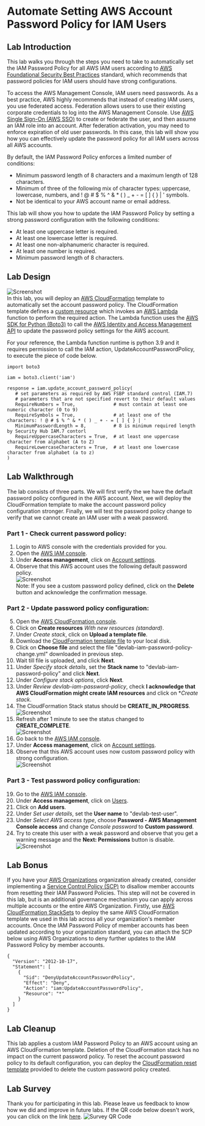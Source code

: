 # Automate Setting AWS Account Password Policy for IAM Users #

## Lab Introduction ##
This lab walks you through the steps you need to take to automatically set the IAM Password Policy for all AWS IAM users according to [AWS Foundational Security Best Practices](https://docs.aws.amazon.com/securityhub/latest/userguide/securityhub-standards-fsbp-controls.html#fsbp-iam-7) standard, which recommends that password policies for IAM users should have strong configurations.<br/>

To access the AWS Management Console, IAM users need passwords. As a best practice, AWS highly recommends that instead of creating IAM users, you use federated access. Federation allows users to use their existing corporate credentials to log into the AWS Management Console. Use [AWS Single Sign-On (AWS SSO)](https://aws.amazon.com/single-sign-on/) to create or federate the user, and then assume an IAM role into an account. After federation activation, you may need to enforce expiration of old user passwords. In this case, this lab will show you how you can effectively update the password policy for all IAM users across all AWS accounts.<br/>

By default, the IAM Password Policy enforces a limited number of conditions:<br/>
 - Minimum password length of 8 characters and a maximum length of 128 characters.
 - Minimum of three of the following mix of character types: uppercase, lowercase, numbers, and ! @ # $ % ^ & * ( ) _ + - = [ ] { } | ' symbols.
 - Not be identical to your AWS account name or email address.

This lab will show you how to update the IAM Password Policy by setting a strong password configuration with the following conditions:<br/>
 - At least one uppercase letter is required.
 - At least one lowercase letter is required.
 - At least one non-alphanumeric character is required.
 - At least one number is required.
 - Minimum password length of 8 characters.

## Lab Design ##
![Screenshot](/images/Architecture.jpg)<br/>
In this lab, you will deploy an [AWS CloudFormation](https://aws.amazon.com/cloudformation/resources/templates/) template to automatically set the account password policy. The CloudFormation template defines a [custom resource](https://docs.aws.amazon.com/AWSCloudFormation/latest/UserGuide/template-custom-resources.html) which invokes an [AWS Lambda](https://docs.aws.amazon.com/lambda/latest/dg/welcome.html) function to perform the required action. The Lambda function  uses the [AWS SDK for Python (Boto3)](https://aws.amazon.com/sdk-for-python/) to call the [AWS Identity and Access Management API](https://docs.aws.amazon.com/IAM/latest/APIReference/API_UpdateAccountPasswordPolicy.html) to update the password policy settings for the AWS account.<br/>

For your reference, the Lambda function runtime is python 3.9 and it requires permission to call the IAM action, UpdateAccountPasswordPolicy, to execute the piece of code below.<br/>
```
import boto3

iam = boto3.client('iam')

response = iam.update_account_password_policy(
   # set parameters as required by AWS FSBP standard control (IAM.7)
   # parameters that are not specified revert to their default values
   RequireNumbers = True,              # must contain at least one numeric character (0 to 9)
   RequireSymbols = True,              # at least one of the characters: ! @ # $ % ^ & * ( ) _ + - = [ ] { } | '
   MinimumPasswordLength = 8,          # 8 is minimum required length by Security Hub IAM.7 contorl
   RequireUppercaseCharacters = True,  # at least one uppercase character from alphabet (A to Z)
   RequireLowercaseCharacters = True,  # at least one lowercase character from alphabet (a to z)
)
```

## Lab Walkthrough ##
The lab consists of three parts. We will first verify the we have the default password policy configured in the AWS account. Next, we will deploy the CloudFormation template to make the account password policy configuration stronger. Finally, we will test the password policy change to verify that we cannot create an IAM user with a weak password.<br/>

### Part 1 - Check current password policy: ###
1. Login to AWS console with the credentials provided for you.<br>
2. Open the [AWS IAM console](https://console.aws.amazon.com/iam/).<br>
3. Under **Access management**, click on [Account settings](https://console.aws.amazon.com/iam/home#/account_settings).<br>
4. Observe that this AWS account uses the following default password policy.<br>
![Screenshot](/images/Default_Password_Policy.jpg)<br/>
Note: If you see a custom password policy defined, click on the **Delete** button and acknowledge the confirmation message. 

### Part 2 - Update password policy configuration: ###
5. Open the [AWS CloudFormation console](https://console.aws.amazon.com/cloudformation/).<br>
6. Click on **Create resources** *With new resources (standard)*.<br>
7. Under *Create stack*, click on **Upload a template file**.<br>
8. Download the [CloudFormation template file](devlab-iam-password-policy-change.yml) to your local disk.<br>
9. Click on **Choose file** and select the file "devlab-iam-password-policy-change.yml" downloaded in previous step.<br>
10. Wait till file is uploaded, and click **Next**.<br>
11. Under *Specify stack details*, set the **Stack name** to "devlab-iam-password-policy" and click **Next**.<br>
12. Under *Configure stack options*, click **Next**.<br>
13. Under *Review devlab-iam-password-policy*, check **I acknowledge that AWS CloudFormation might create IAM resources** and click on **Create stack*.<br>
14. The CloudFormation Stack status should be **CREATE_IN_PROGRESS**.<br>
![Screenshot](/images/Stack_Create_In_Process.jpg)<br/>
15. Refresh after 1 minute to see the status changed to **CREATE_COMPLETE**.<br>
![Screenshot](/images/Stack_Create_Complete.jpg)<br/>
16. Go back to the [AWS IAM console](https://console.aws.amazon.com/iam/).<br>
17. Under **Access management**, click on [Account settings](https://console.aws.amazon.com/iam/home#/account_settings).<br>
18. Observe that this AWS account uses now custom password policy with strong configuration.<br>
![Screenshot](/images/Strong_Password_Policy.jpg)<br/>

### Part 3 - Test password policy configuration: ### 
19. Go to the [AWS IAM console](https://console.aws.amazon.com/iam/).<br>
20. Under **Access management**, click on [Users](https://console.aws.amazon.com/iam/home#/users).<br>
21. Click on **Add users**.<br>
22. Under *Set user details*, set the **User name** to "devlab-test-user".<br>
23. Under *Select AWS access type*, choose **Password - AWS Management Console access** and change *Console password* to **Custom password**.<br>
24. Try to create this user with a weak password and observe that you get a warning message and the **Next: Permissions** button is disable.
![Screenshot](/images/Create_User_Password.jpg)<br/>

## Lab Bonus ##
If you have your [AWS Organizations](https://aws.amazon.com/organizations/) organization already created, consider implementing a [Service Control Policy (SCP)](https://docs.aws.amazon.com/organizations/latest/userguide/orgs_manage_policies_scps.html) to disallow member accounts from resetting their IAM Password Policies. This step will not be covered in this lab, but is an additional governance mechanism you can apply across multiple accounts or the entire AWS Organization. Firstly, use [AWS CloudFormation StackSets](https://docs.aws.amazon.com/AWSCloudFormation/latest/UserGuide/what-is-cfnstacksets.html) to deploy the same AWS CloudFormation template we used in this lab across all your organization's member accounts. Once the IAM Password Policy of member accounts has been updated according to your organization standard, you can attach the SCP below using AWS Organizations to deny further updates to the IAM Password Policy by member accounts.<br/>
```
{
  "Version": "2012-10-17",
  "Statement": [
    {
      "Sid": "DenyUpdateAccountPasswordPolicy",
      "Effect": "Deny",
      "Action": "iam:UpdateAccountPasswordPolicy",
      "Resource": "*"
    }
  ]
}
```

## Lab Cleanup ##
This lab applies a custom IAM Password Policy to an AWS account using an AWS CloudFormation template. Deletion of the CloudFormation stack has no impact on the current password policy. To reset the account password policy to its default configuration, you can deploy the [CloudFormation reset template](devlab-iam-password-policy-reset.yml) provided to delete the custom password policy created.<br>

## Lab Survey ##
Thank you for participating in this lab. Please leave us feedback to know how we did and improve in future labs. If the QR code below doesn't work, you can click on the link [here](https://eventbox.dev/survey/A3I6DFZ).
![Survey QR Code](/images/QR_Code.png)
